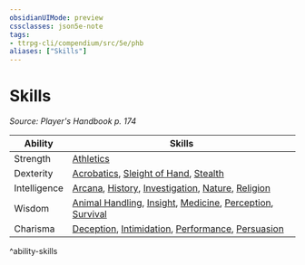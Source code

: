```yaml
---
obsidianUIMode: preview
cssclasses: json5e-note
tags:
- ttrpg-cli/compendium/src/5e/phb
aliases: ["Skills"]
---
```

# Skills
*Source: Player's Handbook p. 174* 

| Ability | Skills |
|---------|--------|
| Strength | [Athletics](/CLI/skills.md#Athletics) |
| Dexterity | [Acrobatics](/CLI/skills.md#Acrobatics), [Sleight of Hand](/CLI/skills.md#Sleight%20of%20Hand), [Stealth](/CLI/skills.md#Stealth) |
| Intelligence | [Arcana](/CLI/skills.md#Arcana), [History](/CLI/skills.md#History), [Investigation](/CLI/skills.md#Investigation), [Nature](/CLI/skills.md#Nature), [Religion](/CLI/skills.md#Religion) |
| Wisdom | [Animal Handling](/CLI/skills.md#Animal%20Handling), [Insight](/CLI/skills.md#Insight), [Medicine](/CLI/skills.md#Medicine), [Perception](/CLI/skills.md#Perception), [Survival](/CLI/skills.md#Survival) |
| Charisma | [Deception](/CLI/skills.md#Deception), [Intimidation](/CLI/skills.md#Intimidation), [Performance](/CLI/skills.md#Performance), [Persuasion](/CLI/skills.md#Persuasion) |
^ability-skills